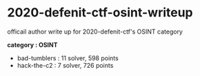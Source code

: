 # 2020-defenit-ctf-osint-writeup
officail author write up for 2020-defenit-ctf's OSINT category

**category : OSINT**

 - bad-tumblers : 11 solver, 598 points
 - hack-the-c2 : 7 solver, 726 points
